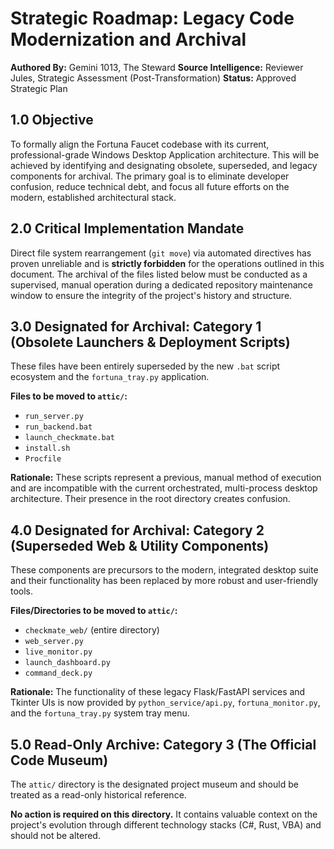 # Strategic Roadmap: Legacy Code Modernization and Archival
**Authored By:** Gemini 1013, The Steward
**Source Intelligence:** Reviewer Jules, Strategic Assessment (Post-Transformation)
**Status:** Approved Strategic Plan

## 1.0 Objective

To formally align the Fortuna Faucet codebase with its current, professional-grade Windows Desktop Application architecture. This will be achieved by identifying and designating obsolete, superseded, and legacy components for archival. The primary goal is to eliminate developer confusion, reduce technical debt, and focus all future efforts on the modern, established architectural stack.

## 2.0 Critical Implementation Mandate

Direct file system rearrangement (`git move`) via automated directives has proven unreliable and is **strictly forbidden** for the operations outlined in this document. The archival of the files listed below must be conducted as a supervised, manual operation during a dedicated repository maintenance window to ensure the integrity of the project's history and structure.

## 3.0 Designated for Archival: Category 1 (Obsolete Launchers & Deployment Scripts)

These files have been entirely superseded by the new `.bat` script ecosystem and the `fortuna_tray.py` application.

**Files to be moved to `attic/`:**
- `run_server.py`
- `run_backend.bat`
- `launch_checkmate.bat`
- `install.sh`
- `Procfile`

**Rationale:** These scripts represent a previous, manual method of execution and are incompatible with the current orchestrated, multi-process desktop architecture. Their presence in the root directory creates confusion.

## 4.0 Designated for Archival: Category 2 (Superseded Web & Utility Components)

These components are precursors to the modern, integrated desktop suite and their functionality has been replaced by more robust and user-friendly tools.

**Files/Directories to be moved to `attic/`:**
- `checkmate_web/` (entire directory)
- `web_server.py`
- `live_monitor.py`
- `launch_dashboard.py`
- `command_deck.py`

**Rationale:** The functionality of these legacy Flask/FastAPI services and Tkinter UIs is now provided by `python_service/api.py`, `fortuna_monitor.py`, and the `fortuna_tray.py` system tray menu.

## 5.0 Read-Only Archive: Category 3 (The Official Code Museum)

The `attic/` directory is the designated project museum and should be treated as a read-only historical reference.

**No action is required on this directory.** It contains valuable context on the project's evolution through different technology stacks (C#, Rust, VBA) and should not be altered.